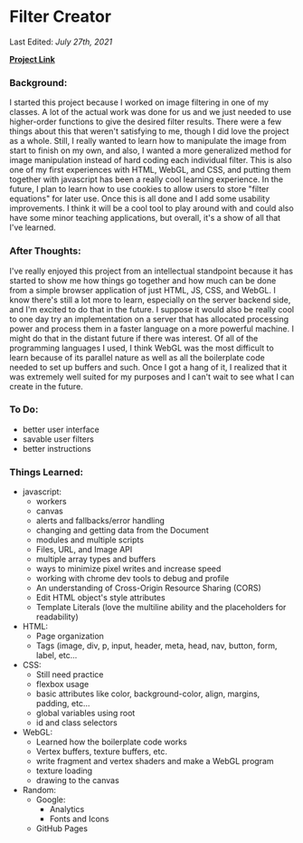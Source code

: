 # Filter Creator

Last Edited: *July 27th, 2021*

[**Project Link**](https://newview.dev/filterCreatorMinimized/)

### Background:
  I started this project because I worked on image filtering in one of my classes. A lot of the actual work was done for us and we just needed to use higher-order functions to give the desired filter results. There were a few things about this that weren't satisfying to me, though I did love the project as a whole. Still, I really wanted to learn how to manipulate the image from start to finish on my own, and also, I wanted a more generalized method for image manipulation instead of hard coding each individual filter. This is also one of my first experiences with HTML, WebGL, and CSS, and putting them together with javascript has been a really cool learning experience.
  In the future, I plan to learn how to use cookies to allow users to store "filter equations" for later use. Once this is all done and I add some usability improvements. I think it will be a cool tool to play around with and could also have some minor teaching applications, but overall, it's a show of all that I've learned.
  
### After Thoughts:
 I've really enjoyed this project from an intellectual standpoint because it has started to show me how things go together and how much can be done from a simple browser application of just HTML, JS, CSS, and WebGL. I know there's still a lot more to learn, especially on the server backend side, and I'm excited to do that in the future. I suppose it would also be really cool to one day try an implementation on a server that has allocated processing power and process them in a faster language on a more powerful machine. I might do that in the distant future if there was interest.
  Of all of the programming languages I used, I think WebGL was the most difficult to learn because of its parallel nature as well as all the boilerplate code needed to set up buffers and such. Once I got a hang of it, I realized that it was extremely well suited for my purposes and I can't wait to see what I can create in the future.
 
### To Do:
 - better user interface
 - savable user filters
 - better instructions

### Things Learned:
- javascript:
  - workers
  - canvas
  - alerts and fallbacks/error handling
  - changing and getting data from the Document
  - modules and multiple scripts
  - Files, URL, and Image API
  - multiple array types and buffers
  - ways to minimize pixel writes and increase speed
  - working with chrome dev tools to debug and profile
  - An understanding of Cross-Origin Resource Sharing (CORS)
  - Edit HTML object's style attributes
  - Template Literals (love the multiline ability and the placeholders for readability)
- HTML:
  - Page organization
  - Tags (image, div, p, input, header, meta, head, nav, button, form, label, etc...
- CSS:
  - Still need practice
  - flexbox usage
  - basic attributes like color, background-color, align, margins, padding, etc...
  - global variables using root
  - id and class selectors
- WebGL:
  - Learned how the boilerplate code works
  - Vertex buffers, texture buffers, etc.
  - write fragment and vertex shaders and make a WebGL program
  - texture loading
  - drawing to the canvas
- Random:
  - Google:
    - Analytics
    - Fonts and Icons
  - GitHub Pages
